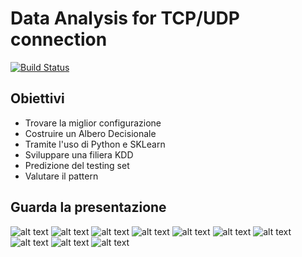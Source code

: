 # Data Analysis for TCP/UDP connection

[![Build Status](https://travis-ci.org/joemccann/dillinger.svg?branch=master)](https://travis-ci.org/joemccann/dillinger)

## Obiettivi

- Trovare la miglior configurazione
- Costruire un Albero Decisionale
- Tramite l'uso di Python e SKLearn
- Sviluppare una filiera KDD
- Predizione del testing set
- Valutare il pattern

## Guarda la presentazione

![alt text](https://github.com/chris190698/dataAnalisys/blob/main/Progetto%20analisi%20dei%20dati%20per%20la%20sicurezza_page-0001.jpg)
![alt text](https://github.com/chris190698/dataAnalisys/blob/main/Progetto%20analisi%20dei%20dati%20per%20la%20sicurezza_page-0002.jpg)
![alt text](https://github.com/chris190698/dataAnalisys/blob/main/Progetto%20analisi%20dei%20dati%20per%20la%20sicurezza_page-0003.jpg)
![alt text](https://github.com/chris190698/dataAnalisys/blob/main/Progetto%20analisi%20dei%20dati%20per%20la%20sicurezza_page-0004.jpg)
![alt text](https://github.com/chris190698/dataAnalisys/blob/main/Progetto%20analisi%20dei%20dati%20per%20la%20sicurezza_page-0005.jpg)
![alt text](https://github.com/chris190698/dataAnalisys/blob/main/Progetto%20analisi%20dei%20dati%20per%20la%20sicurezza_page-0006.jpg)
![alt text](https://github.com/chris190698/dataAnalisys/blob/main/Progetto%20analisi%20dei%20dati%20per%20la%20sicurezza_page-0007.jpg)
![alt text](https://github.com/chris190698/dataAnalisys/blob/main/Progetto%20analisi%20dei%20dati%20per%20la%20sicurezza_page-0008.jpg)
![alt text](https://github.com/chris190698/dataAnalisys/blob/main/Progetto%20analisi%20dei%20dati%20per%20la%20sicurezza_page-0009.jpg)
![alt text](https://github.com/chris190698/dataAnalisys/blob/main/Progetto%20analisi%20dei%20dati%20per%20la%20sicurezza_page-0010.jpg)
